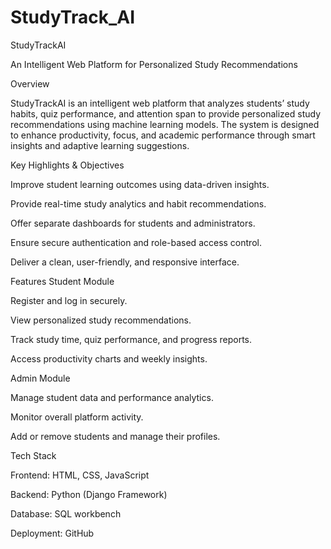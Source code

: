 # StudyTrack_AI
StudyTrackAI

An Intelligent Web Platform for Personalized Study Recommendations

Overview

StudyTrackAI is an intelligent web platform that analyzes students’ study habits, quiz performance, and attention span to provide personalized study recommendations using machine learning models. The system is designed to enhance productivity, focus, and academic performance through smart insights and adaptive learning suggestions.

Key Highlights & Objectives

Improve student learning outcomes using data-driven insights.

Provide real-time study analytics and habit recommendations.

Offer separate dashboards for students and administrators.

Ensure secure authentication and role-based access control.

Deliver a clean, user-friendly, and responsive interface.

Features
Student Module

Register and log in securely.

View personalized study recommendations.

Track study time, quiz performance, and progress reports.

Access productivity charts and weekly insights.

Admin Module

Manage student data and performance analytics.

Monitor overall platform activity.

Add or remove students and manage their profiles.

Tech Stack

Frontend: HTML, CSS, JavaScript

Backend: Python (Django Framework)

Database: SQL workbench

Deployment: GitHub 

